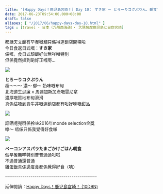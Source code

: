 ```yaml
---
title: '[Happy Days！鹿児島宮崎！] Day 10： すき家 － とろーりコクぷりん、朝食'
date: 2017-06-23T09:54:00.000+08:00
draft: false
aliases: [ "/2017/06/happy-days-day-10.html" ]
tags : [travel - 日本（九州西海道）・ 大隅薩摩鹿児島と日向宮崎]
---
```


都話天文館有早餐嘅舖只係得連鎖店開㗎啦  
今日食返日式嘅：**すき家**  
係嘅，食日式頹飯好似無咩咁特別  
但係竟然搵到啲好正嘅嘢...  

[![](https://c1.staticflickr.com/5/4227/35117180532_1768bba422_z.jpg)](https://c1.staticflickr.com/5/4227/35117180532_1768bba422_z.jpg)

**とろーりコクぷりん**  
超～～～ 濃～ 郁～ 奶味嘅布甸  
北海道生忌廉 x 馬達加斯加產嘅雲尼拿  
濃厚嘅質地布甸滑滑  
真係估唔到賣牛丼嘅連鎖店都有咁好味嘅甜品  

[![](https://c1.staticflickr.com/5/4282/34439633744_4327f33af7_z.jpg)](https://c1.staticflickr.com/5/4282/34439633744_4327f33af7_z.jpg)

話晒呢兜嘢係拎咗2016年monde selection金獎  
嗱～ 唔係只係我覺得好食㗎  

[![](https://c1.staticflickr.com/5/4249/35117183782_6a16125784_z.jpg)](https://c1.staticflickr.com/5/4249/35117183782_6a16125784_z.jpg)

**ベーコンアスパラたまごかけごはん朝食**  
個早餐無咩特別普普通通咁啦  
不過普通還普通  
雞蛋飯真係邊度食都係覺得好食（嘻）  
  
\-----------------------------------------------  
  
延伸閱讀：[Happy Days！鹿児島宮崎！ (10D9N)](http://www.hidie.net/2017/06/happy-days10d9n.html)